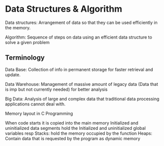 # Data Structures & Algorithm


Data structures: Arrangement of data so that they can be used efficiently in the memory.

Algorithm: Sequence of steps on data using an efficient data structure  to solve a given problem 

## Terminology

Data Base: Collection of info in permanent storage for faster retrieval and update.

Data Warehouse: Management of massive amount of legacy data (Data that is imp but not currently needed) for better analysis 

Big Data: Analysis of large and complex data that traditional data processing applications cannot deal with.

Memory layout in C Programming

When code starts it is copied into the main memory
Initialized and uninitialized data segments hold the Initialized and uninitialized global variables resp
Stacks: hold the memory occupied by the function
Heaps: Contain data that is requested by the program as dynamic memory 



